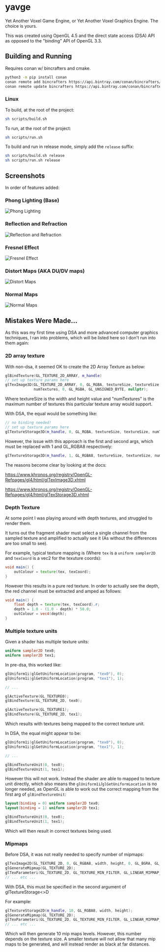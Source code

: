 # yavge

Yet Another Voxel Game Engine, or Yet Another Voxel Graphics Engine. The choice is yours.

This was created using OpenGL 4.5 and the direct state access (DSA) API as opposed to the "binding" API of OpenGL 3.3.

## Building and Running

Requires conan w/ bincrafters and cmake.

```sh
python3 -m pip install conan
conan remote add bincrafters https://api.bintray.com/conan/bincrafters/public-conan
conan remote update bincrafters https://api.bintray.com/conan/bincrafters/public-conan
```

### Linux

To build, at the root of the project:

```sh
sh scripts/build.sh
```

To run, at the root of the project:

```sh
sh scripts/run.sh
```

To build and run in release mode, simply add the `release` suffix:

```sh
sh scripts/build.sh release
sh scripts/run.sh release
```

## Screenshots

In order of features added:

### Phong Lighting (Base)

![Phong Lighting](/Screenshots/Base.png "Phong Lighting")

### Reflection and Refraction

![Reflection and Refraction](/Screenshots/ReflectRefractMaps.png "Reflection and Refraction")

### Fresnel Effect

![Fresnel Effect](/Screenshots/FresnelEffect.png "Fresnel Effect")

### Distort Maps (AKA DU/DV maps)

![Distort Maps](/Screenshots/DUDVMaps.png "Distort Maps")

### Normal Maps

![Normal Maps](/Screenshots/NormalMaps.png "Normal Maps")

## Mistakes Were Made...

As this was my first time using DSA and more advanced computer graphics techniques, I ran into problems, which will be listed here so I don't run into them again:

### 2D array texture

With non-dsa, it seemed OK to create the 2D Array Texture as below:

```cpp
glBindTexture(GL_TEXTURE_2D_ARRAY, m_handle)
// set up texture params here
glTexImage3D(GL_TEXTURE_2D_ARRAY, 0, GL_RGBA, textureSize, textureSize,
             numTextures, 0, GL_RGBA, GL_UNSIGNED_BYTE, nullptr);
```

Where textureSize is the width and height value and "numTextures" is the maximum number of textures this particular texture array would support.

With DSA, the equal would be something like:

```cpp
// no binding needed!
// set up texture params here
glTextureStorage3D(m_handle, 0, GL_RGBA, textureSize, textureSize, numTextures);
```

However, the issue with this approach is the first and second args, which must be replaced with 1 and GL_RGBA8 respectively:

```cpp
glTextureStorage3D(m_handle, 1, GL_RGBA8, textureSize, textureSize, numTextures);
```

The reasons become clear by looking at the docs:

https://www.khronos.org/registry/OpenGL-Refpages/gl4/html/glTexImage3D.xhtml

https://www.khronos.org/registry/OpenGL-Refpages/gl4/html/glTexStorage3D.xhtml


### Depth Texture 

At some point I was playing around with depth textures, and struggled to render them.

It turns out the fragment shader must select a single channel from the sampled texture and amplified to actually see it (As without the differences are too small to see).

For example, typical texture mapping is (Where `tex` is a `uniform sampler2D` and `texCoord` is a vec2 for the texuture coords):

```glsl
void main() { 
    outColour = texture(tex, texCoord);
}
```

However this results in a pure red texture. In order to actually see the depth, the red channel must be extracted and amped as follows:

```glsl
void main() { 
    float depth = texture(tex, texCoord).r;
    depth = 1.0 - (1.0 - depth) * 50.0;
    outColour = vec4(depth);
}
```

### Multiple texture units

Given a shader has multiple texture units:

```glsl
uniform sampler2D tex0;
uniform sampler2D tex1;
```

In pre-dsa, this worked like:

```cpp
glUniform1i(glGetUniformLocation(program, "tex0"), 0);
glUniform1i(glGetUniformLocation(program, "tex1"), 1);

// ...

glActiveTexture(GL_TEXTURE0);
glBindTexture(GL_TEXTURE_2D, tex0);

glActiveTexture(GL_TEXTURE1);
glBindTexture(GL_TEXTURE_2D, tex1);
```

Which results with textures being mapped to the correct texture unit.

In DSA, the equal might appear to be:

```cpp
glUniform1i(glGetUniformLocation(program, "tex0"), 0);
glUniform1i(glGetUniformLocation(program, "tex1"), 1);

// ...

glBindTextureUnit(0, tex0);
glBindTextureUnit(1, tex1);
```

However this will not work. Instead the shader are able to mapped to texture unit directly, which also means the `glUniform1i`/`glGetUniformLocation` is no longer needed, as OpenGL is able to work out the correct mapping from the first arg of `glBindTextureUnit`:


```glsl
layout(binding = 0) uniform sampler2D tex0;
layout(binding = 1) uniform sampler2D tex1;
```

```cpp
glBindTextureUnit(0, tex0);
glBindTextureUnit(1, tex1);
```

Which will then result in correct textures being used.

### Mipmaps

Before DSA, it was not really needed to specify number of mipmaps:

```cpp
glTexImage2D(GL_TEXTURE_2D, 0, GL_RGBA8, width, height, 0, GL_BGRA, GL_UNSIGNED_BYTE, pixels);
glGenerateMipmap(GL_TEXTURE_2D);  
glTexParameteri(GL_TEXTURE_2D, GL_TEXTURE_MIN_FILTER, GL_LINEAR_MIPMAP_LINEAR);
// ... etc ...
```

With DSA, this must be specified in the second argument of glTextureStorage<>D

For example:
```cpp
glTextureStorage2D(m_handle, 10, GL_RGBA8, width, height);
glGenerateMipmap(GL_TEXTURE_2D);  
glTexParameteri(GL_TEXTURE_2D, GL_TEXTURE_MIN_FILTER, GL_LINEAR_MIPMAP_LINEAR);
// ... etc ...
```

Which will then generate 10 mip maps levels. However, this number depends on the texture size. A smaller texture will not allow that many mip maps to be generated, and will instead render as black at far distances.